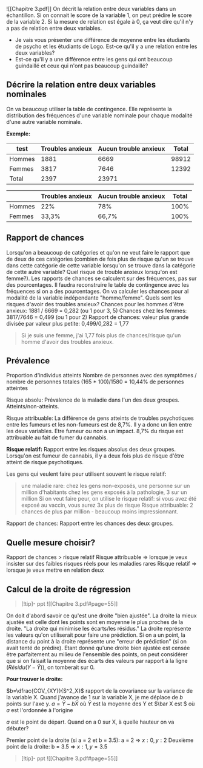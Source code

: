 ![[Chapitre 3.pdf]]
On décrit la relation entre deux variables dans un échantillon. Si on connait le score de la variable 1, on peut prédire le score de la variable 2. Si la mesure de relation est égale à 0, ça veut dire qu'il n'y a pas de relation entre deux variables.

- Je vais vous présenter une différence de moyenne entre les étudiants de psycho et les étudiants de Logo. Est-ce qu'il y a une relation entre les deux variables? 
- Est-ce qu'il y a une différence entre les gens qui ont beaucoup guindaillé et ceux qui n'ont pas beaucoup guindaillé?

## Décrire la relation entre deux variables nominales
On va beaucoup utiliser la table de contingence. Elle représente la distribution des fréquences d'une variable nominale pour chaque modalité d'une autre variable nominale.

**Exemple:**

| test   | Troubles anxieux | Aucun trouble anxieux | Total |
| ------ | ---------------- | --------------------- | ----- |
| Hommes | 1881             | 6669                  | 98912 |
| Femmes | 3817             | 7646                  | 12392 |
| Total  | 2397             | 23971                 |       |

|        | Troubles anxieux | Aucun trouble anxieux | Total |
| ------ | ---------------- | --------------------- | ----- |
| Hommes | 22%              | 78%                   | 100%  |
| Femmes | 33,3%            | 66,7%                 | 100%  |

## Rapport de chances
Lorsqu'on a beaucoup de catégories et qu'on ne veut faire le rapport que de deux de ces catégories (combien de fois plus de risque qu'un se trouve dans cette catégorie de cette variable lorsqu'on se trouve dans la catégorie de cette autre variable? Quel risque de trouble anxieux lorsqu'on est femme?).
Les rapports de chances se calculent sur des fréquences, pas sur des pourcentages. Il faudra reconstruire le table de contingence avec les fréquences si on a des pourcentages.
On va calculer les chances pour al modalité de la variable indépendante "homme/femme".
Quels sont les risques d'avoir des troubles anxieux?
Chances pour les hommes d'être anxieux: 1881 / 6669 = 0,282 (ou 1 pour 3, 5)
Chances chez les femmes: 3817/7646 = 0,499 (ou 1 pour 2)
Rapport de chances: valeur plus grande divisée par valeur plus petite: 0,499/0,282 = 1,77
>Si je suis une femme, j'ai 1,77 fois plus de chances/risque qu'un homme d'avoir des troubles anxieux.

## Prévalence
Proportion d'individus atteints
Nombre de personnes avec des symptômes / nombre de personnes totales (165 * 100)/1580 = 10,44% de personnes atteintes

Risque absolu:
Prévalence de la maladie dans l'un des deux groupes. Atteints/non-atteints.

Risque attribuable:
La différence de gens atteints de troubles psychotiques entre les fumeurs et les non-fumeurs est de 8,7%. Il y a donc un lien entre les deux variables. Etre fumeur ou non a un impact. 8,7% du risque est attribuable au fait de fumer du cannabis.

**Risque relatif:**
Rapport entre les risques absolus des deux groupes. Lorsqu'on est fumeur de cannabis, il y a deux fois plus de risque d'être atteint de risque psychotiques.

Les gens qui veulent faire peur utilisent souvent le risque relatif:
> une maladie rare: chez les gens non-exposés, une personne sur un million d'habitants
> chez les gens exposés à la pathologie, 3 sur un million
> Si on veut faire peur, on utilise le risque relatif: si vous avez été exposé au vaccin, vous aurez 3x plus de risque
> Risque attribuable: 2 chances de plus par million - beaucoup moins impressionnant.

Rapport de chances: 
Rapport entre les chances des deux groupes.

## Quelle mesure choisir?
Rapport de chances > risque relatif
Risque attribuable => lorsque je veux insister sur des faibles risques réels pour les maladies rares
Risque relatif => lorsque je veux mettre en relation deux 



## Calcul de la droite de régression
>[!tip]- ppt
>![[Chapitre 3.pdf#page=55]]

On doit d'abord savoir ce qu'est une droite "bien ajustée". La droite la mieux ajustée est celle dont les points sont en moyenne le plus proches de la droite. 
"La droite qui minimise les écarts/les résidus."
La droite représente les valeurs qu'on utiliserait pour faire une prédiction. Si on a un point, la distance du point à la droite représente une "erreur de prédiction" (si on avait tenté de prédire).
Etant donné qu'une droite bien ajustée est censée être parfaitement au milieu de l'ensemble des points, on peut considérer que si on faisait la moyenne des écarts des valeurs par rapport à la ligne ($Résidu (Y-\hat Y)$), on tomberait sur $0$.

**Pour trouver le droite:**

$b=\dfrac{COV_{XY}}{S^2_X}$
	rapport de la covariance sur la variance de la variable X. Quand j'avance de 1 sur la variable X, je me déplace de $b$ points sur l'axe y. 
$\text{}$
$a=\bar Y - b\bar X$
	où $\bar Y$ est la moyenne des Y et $\bar X est $ où $a$ est l'ordonnée à l'origine

$a$ est le point de départ. Quand on a 0 sur X, à quelle hauteur on va débuter?

Premier point de la droite (si a = 2 et b = 3.5):
a = 2 => ${ x:0, y:2 }$
Deuxième point de la droite:
b = 3.5 => ${x: 1, y = 3.5}$ 



>[!tip]- ppt
>![[Chapitre 3.pdf#page=55]]

